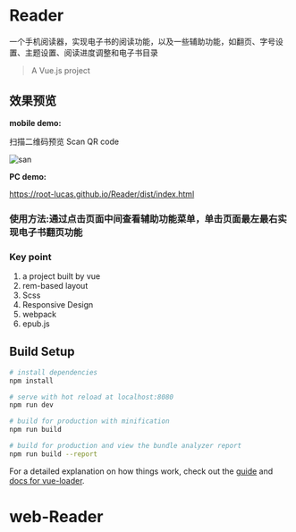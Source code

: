 # Reader
一个手机阅读器，实现电子书的阅读功能，以及一些辅助功能，如翻页、字号设置、主题设置、阅读进度调整和电子书目录

> A Vue.js project
## 效果预览
__mobile demo:__

扫描二维码预览	Scan QR code

![san](https://raw.githubusercontent.com/root-lucas/Reader/master/static/QR-Code.png)

__PC demo:__

https://root-lucas.github.io/Reader/dist/index.html

### 使用方法:通过点击页面中间查看辅助功能菜单，单击页面最左最右实现电子书翻页功能

### Key point

1.  a project built by vue
2.  rem-based layout
3.  Scss
4.  Responsive Design
5.  webpack
6.  epub.js

## Build Setup

``` bash
# install dependencies
npm install

# serve with hot reload at localhost:8080
npm run dev

# build for production with minification
npm run build

# build for production and view the bundle analyzer report
npm run build --report
```

For a detailed explanation on how things work, check out the [guide](http://vuejs-templates.github.io/webpack/) and [docs for vue-loader](http://vuejs.github.io/vue-loader).
# web-Reader
